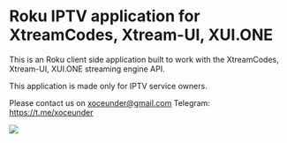 # Roku IPTV application for XtreamCodes, Xtream-UI, XUI.ONE
This is an Roku client side application built to work with the XtreamCodes, Xtream-UI, XUI.ONE streaming engine API.

This application is made only for IPTV service owners.

Please contact us on xoceunder@gmail.com
Telegram: https://t.me/xoceunder

[![](https://github.com/user-attachments/assets/fab2f259-89a8-4847-b8b0-7e0bcf0fe274)](https://youtu.be/VTKxGpveckk)
